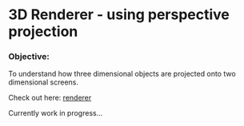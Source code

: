 # 3D Renderer - using perspective projection

### Objective:
To understand how three dimensional objects are projected onto two dimensional screens.

Check out here: [renderer](/engine/page.html)

Currently work in progress...
